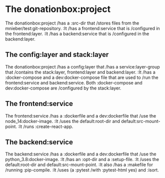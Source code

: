 # The donationbox:project

The donationbox:project /has a :src-dir that /stores files from the mnieber/test:git-repository.
:It /has a frontend:service that is /configured in the frontend:layer.
:It /has a backend:service that is /configured in the backend:layer.

## The config:layer and stack:layer

The donationbox:project /has a config:layer that /has a service:layer-group that /contains the stack:layer, frontend:layer and backend:layer.
:It /has a :docker-compose and a dev:docker-compose file that are used
to /run the frontend:service and backend:service.
Both :docker-compose and dev:docker-compose are /configured by the stack:layer.

## The frontend:service

The frontend:service /has a :dockerfile and a dev:dockerfile that /use the node_14:docker-image.
:It /uses the default:root-dir and default:src-mount-point.
:It /runs :create-react-app.

## The backend:service

The backend:service /has a :dockerfile and a dev:dockerfile that /use the python_3.8:docker-image.
:It /has an :opt-dir and a :setup-file.
:It /uses the default:root-dir and default:src-mount-point.
:It also /has a :makefile for /running :pip-compile.
:It /uses (a :pytest /with :pytest-html yes) and :isort.
